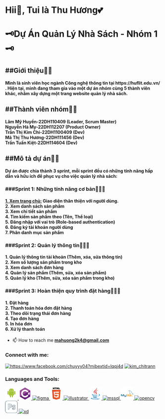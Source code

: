<h1 align="left">Hii🥰, Tui là Thu Hương💕</h1>
<h1 align="left">🗝️Dự Án Quản Lý Nhà Sách - Nhóm 1🗝️</h1>
<h2 align="left">##Giới thiệu🎈🎈</h2>
<h4 align="left">Mình là sinh viên học ngành Công nghệ thông tin tại https://huflit.edu.vn/ <Br>. Hiện tại, mình đang tham gia vào một dự án nhóm cùng 5 thành viên khác, nhằm xây dựng một trang website quản lý nhà sách. </h4>
<h2 align="left">##Thành viên nhóm🎈🎈</h2>
<h4 align="left">Lâm Mỹ Huyền-22DH110409 (Leader, Scrum Master)<Br>Nguyễn Hà My-22DH112207 (Product Owner)<Br>Trần Thị Kim Chi-22DH1100409 (Dev)<Br>Mã Thị Thu Hương-22DH111456 (Dev) <Br>Trần Tuấn Kiệt-22DH114604 (Dev) </h4>
<h2 align="left">##Mô tả dự án🎈🎈</h2>
<h4 align="left">Dự án được chia thành 3 sprint, mỗi sprint đều có những tính năng hấp dẫn và hữu ích để phục vụ cho việc quản lý nhà sách: </h4>
<h3 align="left">###Sprint 1: Những tính năng cơ bản🎈🎈🎈</h3>
<h4 align="left"><u>1. Xem trang chủ:</u> Giao diện thân thiện với người dùng. <Br>2. Xem danh sách sản phẩm <Br>3. Xem chi tiết sản phẩm <Br>4. Tìm kiếm sản phẩm theo (Tên, Thể loại) <Br>5. Đăng nhập với vai trò (Role-based authentication) <Br>6. Đăng ký tài khoản người dùng <Br>7. Phân danh mục sản phẩm</h4>
<h3 align="left">###Sprint 2: Quản lý thông tin🎈🎈🎈</h3>
<h4 align="left">1. Quản lý thông tin tài khoản (Thêm, xóa, sửa thông tin) <Br>2. Xem số lượng sản phẩm trong kho <Br>3. Xem danh sách đơn hàng <Br>4. Quản lý sản phẩm (Thêm, sửa, xóa sản phẩm) <Br>5. Quản lý kho (Thêm, sửa, xóa sản phẩm trong kho) </h4>
<h3 align="left">###Sprint 3: Hoàn thiện quy trình đặt hàng🎈🎈🎈</h3>
<h4 align="left">1. Đặt hàng <Br>2. Thanh toán hóa đơn đặt hàng <Br>3. Theo dõi trạng thái đơn hàng <Br>4. Tạo đơn hàng <Br>5. In hóa đơn <Br>6. Xử lý thanh toán </h4>

- 📫 How to reach me **mahuong2k4@gmail.com**

<h3 align="left">Connect with me:</h3>
<p align="left">
<a href="https://fb.com/https://www.facebook.com/chuyyy04?mibextid=lqqj4d" target="blank"><img align="center" src="https://raw.githubusercontent.com/rahuldkjain/github-profile-readme-generator/master/src/images/icons/Social/facebook.svg" alt="https://www.facebook.com/chuyyy04?mibextid=lqqj4d" height="30" width="40" /></a>
<a href="https://instagram.com/kim_chitrann" target="blank"><img align="center" src="https://raw.githubusercontent.com/rahuldkjain/github-profile-readme-generator/master/src/images/icons/Social/instagram.svg" alt="kim_chitrann" height="30" width="40" /></a>
</p>

<h3 align="left">Languages and Tools:</h3>
<p align="left"> <a href="https://developer.android.com" target="_blank" rel="noreferrer"> <img src="https://raw.githubusercontent.com/devicons/devicon/master/icons/android/android-original-wordmark.svg" alt="android" width="40" height="40"/> </a> <a href="https://www.w3schools.com/cs/" target="_blank" rel="noreferrer"> <img src="https://raw.githubusercontent.com/devicons/devicon/master/icons/csharp/csharp-original.svg" alt="csharp" width="40" height="40"/> </a> <a href="https://www.figma.com/" target="_blank" rel="noreferrer"> <img src="https://www.vectorlogo.zone/logos/figma/figma-icon.svg" alt="figma" width="40" height="40"/> </a> <a href="https://www.w3.org/html/" target="_blank" rel="noreferrer"> <img src="https://raw.githubusercontent.com/devicons/devicon/master/icons/html5/html5-original-wordmark.svg" alt="html5" width="40" height="40"/> </a> <a href="https://www.adobe.com/in/products/illustrator.html" target="_blank" rel="noreferrer"> <img src="https://www.vectorlogo.zone/logos/adobe_illustrator/adobe_illustrator-icon.svg" alt="illustrator" width="40" height="40"/> </a> <a href="https://www.java.com" target="_blank" rel="noreferrer"> <img src="https://raw.githubusercontent.com/devicons/devicon/master/icons/java/java-original.svg" alt="java" width="40" height="40"/> </a> <a href="https://www.microsoft.com/en-us/sql-server" target="_blank" rel="noreferrer"> <img src="https://www.svgrepo.com/show/303229/microsoft-sql-server-logo.svg" alt="mssql" width="40" height="40"/> </a> <a href="https://www.mysql.com/" target="_blank" rel="noreferrer"> <img src="https://raw.githubusercontent.com/devicons/devicon/master/icons/mysql/mysql-original-wordmark.svg" alt="mysql" width="40" height="40"/> </a> <a href="https://opencv.org/" target="_blank" rel="noreferrer"> <img src="https://www.vectorlogo.zone/logos/opencv/opencv-icon.svg" alt="opencv" width="40" height="40"/> </a> <a href="https://www.photoshop.com/en" target="_blank" rel="noreferrer"> <img src="https://raw.githubusercontent.com/devicons/devicon/master/icons/photoshop/photoshop-line.svg" alt="photoshop" width="40" height="40"/> </a> <a href="https://www.adobe.com/products/xd.html" target="_blank" rel="noreferrer"> <img src="https://cdn.worldvectorlogo.com/logos/adobe-xd.svg" alt="xd" width="40" height="40"/> </a> </p>

